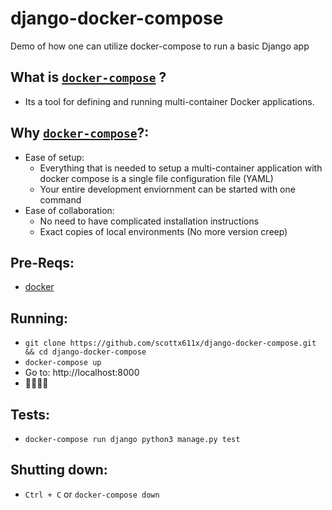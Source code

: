 # django-docker-compose
Demo of how one can utilize docker-compose to run a basic Django app

## What is [`docker-compose`](https://docs.docker.com/compose/) ?
- Its a tool for defining and running multi-container Docker applications.

## Why [`docker-compose`](https://docs.docker.com/compose/)?:
- Ease of setup:
  - Everything that is needed to setup a multi-container application with docker compose is a single file configuration file (YAML)
  - Your entire development enviornment can be started with one command
- Ease of collaboration:
  - No need to have complicated installation instructions
  - Exact copies of local environments (No more version creep)

## Pre-Reqs:
- [docker](https://docs.docker.com/engine/installation/)

## Running:
- `git clone https://github.com/scottx611x/django-docker-compose.git && cd django-docker-compose`
- `docker-compose up`
- Go to: http://localhost:8000
- 🎉🎊🎊🎉

## Tests:
- `docker-compose run django python3 manage.py test`

## Shutting down:
- `Ctrl + C` or `docker-compose down`
